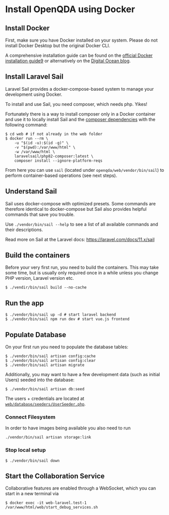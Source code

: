 # Install OpenQDA using Docker



## Install Docker

First, make sure you have Docker installed on your system.
Please do not install Docker Desktop but the original Docker CLI.

A comprehensive installation guide can be found on the 
[official Docker installation guide9](https://docs.docker.com/engine/install/) or alternatively on the
[Digital Ocean blog](https://www.digitalocean.com/community/tutorials/how-to-install-and-use-docker-on-ubuntu-20-04).

## Install Laravel Sail

Laravel Sail provides a docker-compose-based system
to manage your development using Docker.

To install and use Sail, you need composer, which needs php. Yikes!

Fortunately there is a way to install composer only in a Docker container and use it
to locally install Sail and the [composer dependencies](https://laravel.com/docs/10.x/sail#installing-composer-dependencies-for-existing-projects)
with the following command:

```shell
$ cd web # if not already in the web folder
$ docker run --rm \
    -u "$(id -u):$(id -g)" \
    -v "$(pwd):/var/www/html" \
    -w /var/www/html \
    laravelsail/php82-composer:latest \
    composer install --ignore-platform-reqs
```

From here you can use `sail` (located under `openqda/web/vendor/bin/sail`)
to perform container-based operations (see next steps).

## Understand Sail

Sail uses docker-compose with optimized presets.
Some commands are therefore identical to docker-compose
but Sail also provides helpful commands that save you trouble.

Use `./vendor/bin/sail --help` to see a list of all available commands 
and their descriptions.

Read more on Sail at the Laravel docs:
https://laravel.com/docs/11.x/sail

## Build the containers

Before your very first run, you need to build the
containers. This may take some time, but is usually only
required once in a while unless you change PHP version, Laravel version etc.

```shell
$ ./vendir/bin/sail build --no-cache
```

## Run the app

```shell
$ ./vendor/bin/sail up -d # start laravel backend
$ ./vendor/bin/sail npm run dev # start vue.js frontend
```


## Populate Database

On your first run you need to populate the database tables:

```shell
$ ./vendor/bin/sail artisan config:cache
$ ./vendor/bin/sail artisan config:clear
$ ./vendor/bin/sail artisan migrate
```

Additionally, you may want to have a few development data (such as initial Users) seeded
into the database:

```shell
$ ./vendor/bin/sail artisan db:seed
```

The users + credentials are located at [`web/database/seeders/UserSeeder.php`](../../web/database/seeders/UserSeeder.php).

### Connect Filesystem

In order to have images being available you also need to run

```shell
./vendor/bin/sail artisan storage:link
```

### Stop local setup

```shell
$ ./vendor/bin/sail down
```

## Start the Collaboration Service

Collaborative features are enabled through a WebSocket, which
you can start in a new terminal via

```shell
$ docker exec -it web-laravel.test-1 /var/www/html/web/start_debug_services.sh
```
